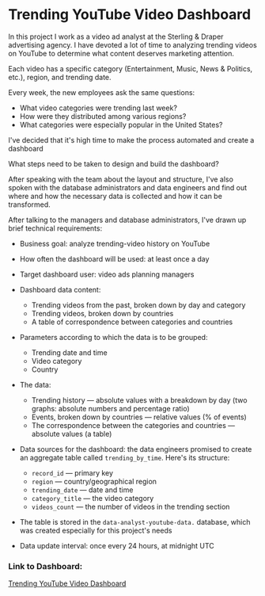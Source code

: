 # Trending YouTube Video Dashboard

In this project I work as a video ad analyst at the Sterling & Draper advertising agency. I have devoted a lot of time to analyzing trending videos on YouTube to determine what content deserves marketing attention.

Each video has a specific category (Entertainment, Music, News & Politics, etc.), region, and trending date. 

Every week, the new employees ask the same questions:
- What video categories were trending last week?
- How were they distributed among various regions?
- What categories were especially popular in the United States?

I've decided that it's high time to make the process automated and create a dashboard

What steps need to be taken to design and build the dashboard?

After speaking with the team about the layout and structure, I've also spoken with the database administrators and data engineers and find out where and how the necessary data is collected and how it can be transformed.

After talking to the managers and database administrators, I've drawn up brief technical requirements:

- Business goal: analyze trending-video history on YouTube
- How often the dashboard will be used: at least once a day
- Target dashboard user: video ads planning managers
- Dashboard data content:
    - Trending videos from the past, broken down by day and category
    - Trending videos, broken down by countries
    - A table of correspondence between categories and countries
- Parameters according to which the data is to be grouped:
    - Trending date and time
    - Video category
    - Country
- The data:
    - Trending history — absolute values with a breakdown by day (two graphs: absolute numbers and percentage ratio)
    - Events, broken down by countries — relative values (% of events)
    - The correspondence between the categories and countries — absolute values (a table)

- Data sources for the dashboard: the data engineers promised to create an aggregate table called `trending_by_time`. Here's its structure:
    - `record_id` — primary key
    - `region` — country/geographical region
    - `trending_date` — date and time
    - `category_title` — the video category
    - `videos_count` — the number of videos in the trending section

- The table is stored in the `data-analyst-youtube-data.` database, which was created especially for this project's needs
- Data update interval: once every 24 hours, at midnight UTC

### Link to Dashboard:
[Trending YouTube Video Dashboard](https://public.tableau.com/views/YouTubeVideoTrendDashboard2/Dashboard1?:language=en-US&:display_count=n&:origin=viz_share_link)
